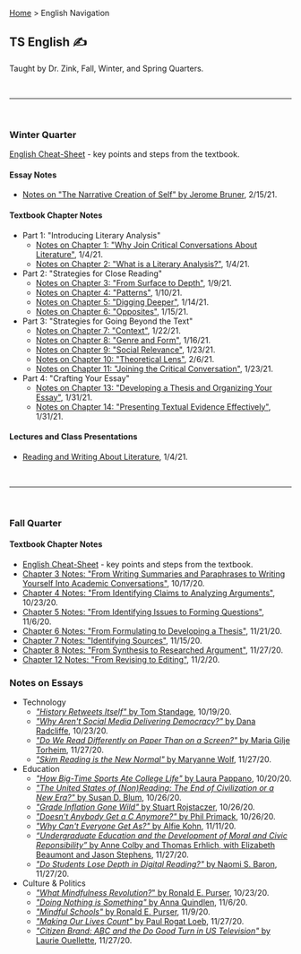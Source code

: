 <html>
  <head>
    <link rel="icon" href="data:image/svg+xml,<svg xmlns=%22http://www.w3.org/2000/svg%22 viewBox=%220 0 100 100%22><text y=%22.9em%22 font-size=%2290%22>🎯</text></svg>">
  </head>
</html>

[Home](https://andre-ye.github.io) > English Navigation
## TS English ✍️

Taught by Dr. Zink, Fall, Winter, and Spring Quarters.

<br>

---

<br>

### Winter Quarter

[English Cheat-Sheet](https://andre-ye.github.io/english/winter/cheat-sheet) - key points and steps from the textbook.

#### Essay Notes
- [Notes on "The Narrative Creation of Self" by Jerome Bruner](https://andre-ye.github.io/english/winter/essay-notes/the-narrative-creation-of-self), 2/15/21.

#### Textbook Chapter Notes
- Part 1: "Introducing Literary Analysis"
  - [Notes on Chapter 1: "Why Join Critical Conversations About Literature"](https://andre-ye.github.io/english/winter/textbook-notes/chapter-1), 1/4/21.
  - [Notes on Chapter 2: "What is a Literary Analysis?"](https://andre-ye.github.io/english/winter/textbook-notes/chapter-2), 1/4/21.
- Part 2: "Strategies for Close Reading"
  - [Notes on Chapter 3: "From Surface to Depth"](https://andre-ye.github.io/english/winter/textbook-notes/chapter-3), 1/9/21.
  - [Notes on Chapter 4: "Patterns"](https://andre-ye.github.io/english/winter/textbook-notes/chapter-4), 1/10/21.
  - [Notes on Chapter 5: "Digging Deeper"](https://andre-ye.github.io/english/winter/textbook-notes/chapter-5), 1/14/21.
  - [Notes on Chapter 6: "Opposites"](https://andre-ye.github.io/english/winter/textbook-notes/chapter-6), 1/15/21.
- Part 3: "Strategies for Going Beyond the Text"
  - [Notes on Chapter 7: "Context"](https://andre-ye.github.io/english/winter/textbook-notes/chapter-7), 1/22/21.
  - [Notes on Chapter 8: "Genre and Form"](https://andre-ye.github.io/english/winter/textbook-notes/chapter-8), 1/16/21.
  - [Notes on Chapter 9: "Social Relevance"](https://andre-ye.github.io/english/winter/textbook-notes/chapter-9), 1/23/21.
  - [Notes on Chapter 10: "Theoretical Lens"](https://andre-ye.github.io/english/winter/textbook-notes/chapter-10), 2/6/21.
  - [Notes on Chapter 11: "Joining the Critical Conversation"](https://andre-ye.github.io/english/winter/textbook-notes/chapter-11), 1/23/21.
- Part 4: "Crafting Your Essay"
  - [Notes on Chapter 13: "Developing a Thesis and Organizing Your Essay"](https://andre-ye.github.io/english/winter/textbook-notes/chapter-13), 1/31/21.
  - [Notes on Chapter 14: "Presenting Textual Evidence Effectively"](https://andre-ye.github.io/english/winter/textbook-notes/chapter-14), 1/31/21.

#### Lectures and Class Presentations
- [Reading and Writing About Literature](https://andre-ye.github.io/english/winter/lectures/reading-and-writing-about-literature), 1/4/21.

<br>

---

<br>

### Fall Quarter

#### Textbook Chapter Notes
- [English Cheat-Sheet](https://andre-ye.github.io/english/cheat_sheet) - key points and steps from the textbook.
- [Chapter 3 Notes: "From Writing Summaries and Paraphrases to Writing Yourself Into Academic Conversations"](https://andre-ye.github.io/english/textbook-notes/chapter_3), 10/17/20.
- [Chapter 4 Notes: "From Identifying Claims to Analyzing Arguments"](https://andre-ye.github.io/english/textbook-notes/chapter_4), 10/23/20.
- [Chapter 5 Notes: "From Identifying Issues to Forming Questions"](https://andre-ye.github.io/english/textbook-notes/chapter_5), 11/6/20.
- [Chapter 6 Notes: "From Formulating to Developing a Thesis"](https://andre-ye.github.io/english/textbook-notes/chapter_6), 11/21/20.
- [Chapter 7 Notes: "Identifying Sources"](https://andre-ye.github.io/english/textbook-notes/chapter_7), 11/15/20.
- [Chapter 8 Notes: "From Synthesis to Researched Argument"](https://andre-ye.github.io/english/textbook-notes/chapter_8), 11/27/20.
- [Chapter 12 Notes: "From Revising to Editing"](https://andre-ye.github.io/english/textbook-notes/chapter_12), 11/2/20.

### Notes on Essays
- Technology
  - [*"History Retweets Itself"* by Tom Standage](https://andre-ye.github.io/english/essay-notes/history-retweets-itself), 10/19/20.
  - [*"Why Aren't Social Media Delivering Democracy?"* by Dana Radcliffe](https://andre-ye.github.io/english/essay-notes/why-arents-social-media-delivering-democracy), 10/23/20.
  - [*"Do We Read Differently on Paper Than on a Screen?"* by Maria Gilje Torheim](https://andre-ye.github.io/english/essay-notes/do-we-read-differently-on-paper-than-on-a-screen), 11/27/20.
  - [*"Skim Reading is the New Normal"* by Maryanne Wolf](https://andre-ye.github.io/english/essay-notes/skim-reading-is-the-new-normal), 11/27/20.
- Education
  - [*"How Big-Time Sports Ate College Life"* by Laura Pappano](https://andre-ye.github.io/english/essay-notes/how-big-time-sports-ate-college-life), 10/20/20.
  - [*"The United States of (Non)Reading: The End of Civilization or a New Era?"* by Susan D. Blum](https://andre-ye.github.io/english/essay-notes/united-states-of-non-reading), 10/26/20.
  - [*"Grade Inflation Gone Wild"* by Stuart Rojstaczer](https://andre-ye.github.io/english/essay-notes/grade-inflation-gone-wild), 10/26/20.
  - [*"Doesn't Anybody Get a C Anymore?"* by Phil Primack](https://andre-ye.github.io/english/essay-notes/doesnt-anybody-get-a-c-anymore), 10/26/20.
  - [*"Why Can't Everyone Get As?"* by Alfie Kohn](https://andre-ye.github.io/english/essay-notes/why-cant-everyone-get-as), 11/11/20.
  - [*“Undergraduate Education and the Development of Moral and Civic Reponsibility”* by Anne Colby and Thomas Erhlich, with Elizabeth Beaumont and Jason Stephens](https://andre-ye.github.io/english/essay-notes/undergraduate-education), 11/27/20.
  - [*"Do Students Lose Depth in Digital Reading?"* by Naomi S. Baron](https://andre-ye.github.io/english/essay-notes/do-students-lose-depth-in-digital-reading), 11/27/20.
- Culture & Politics
  - [*"What Mindfulness Revolution?*" by Ronald E. Purser](https://andre-ye.github.io/english/essay-notes/what-mindfulness-revolution), 10/23/20.
  - [*"Doing Nothing is Something"* by Anna Quindlen](https://andre-ye.github.io/english/essay-notes/doing-nothing-is-something), 11/6/20.
  - [*"Mindful Schools"* by Ronald E. Purser](https://andre-ye.github.io/english/essay-notes/mindful-schools), 11/9/20.
  - [*"Making Our Lives Count"* by Paul Rogat Loeb](https://andre-ye.github.io/english/essay-notes/making_our_lives_count), 11/27/20.
  - [*"Citizen Brand: ABC and the Do Good Turn in US Television"* by Laurie Ouellette](https://andre-ye.github.io/english/essay-notes/citizen-brand), 11/27/20.
